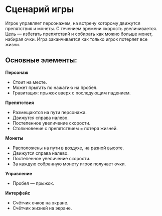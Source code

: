 # Сценарий игры

Игрок управляет персонажем, на встречу которому движутся препятствия и монеты. С течением времени скорость увеличивается. Цель — избегать препятствий и собирать как можно больше монет, набирая очки. Игра заканчивается как только игрок потеряет все жизни.

## Основные элементы:

**Персонаж**

- Стоит на месте.
- Может прыгать по нажатию на пробел.
- Гравитация: прыжок вверх с последующим падением.

**Препятствия**

- Размещаются на пути персонажа.
- Движутся справа налево.
- Постепенное увеличение скорости.
- Столкновение с препятствием = потеря жизней.

**Монеты**

- Расположены на пути в воздухе, на разной высоте.
- Движутся справа налево.
- Постепенное увеличение скорости.
- За каждую собранную монету игрок получает очки.

**Управление**

- Пробел — прыжок.

**Интерфейс**

- Счётчик очков на экране.
- Счётчик жизней на экране.
